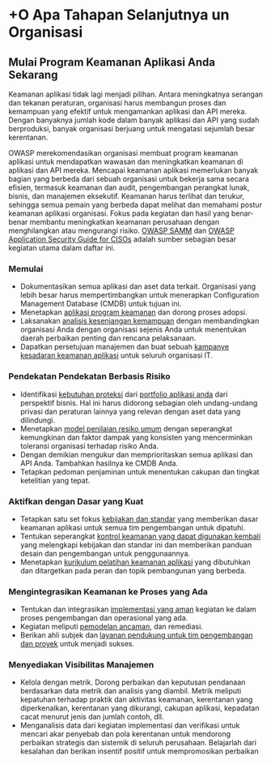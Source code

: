 # +O Apa Tahapan Selanjutnya un Organisasi

## Mulai Program Keamanan Aplikasi Anda Sekarang

Keamanan aplikasi tidak lagi menjadi pilihan. Antara meningkatnya serangan dan tekanan peraturan, organisasi harus membangun proses dan kemampuan yang efektif untuk mengamankan aplikasi dan API mereka. Dengan banyaknya jumlah kode dalam banyak aplikasi dan API yang sudah berproduksi, banyak organisasi berjuang untuk mengatasi sejumlah besar kerentanan.

OWASP merekomendasikan organisasi membuat program keamanan aplikasi untuk mendapatkan wawasan dan meningkatkan keamanan di aplikasi dan API mereka. Mencapai keamanan aplikasi memerlukan banyak bagian yang berbeda dari sebuah organisasi untuk bekerja sama secara efisien, termasuk keamanan dan audit, pengembangan perangkat lunak, bisnis, dan manajemen eksekutif. Keamanan harus terlihat dan terukur, sehingga semua pemain yang berbeda dapat melihat dan memahami postur keamanan aplikasi organisasi. Fokus pada kegiatan dan hasil yang benar-benar membantu meningkatkan keamanan perusahaan dengan menghilangkan atau mengurangi risiko. [OWASP SAMM](https://owasp.org/www-project-samm/) dan [OWASP Application Security Guide for CISOs](https://owasp.org/www-pdf-archive/Owasp-ciso-guide.pdf) adalah sumber sebagian besar kegiatan utama dalam daftar ini.

### Memulai

- Dokumentasikan semua aplikasi dan aset data terkait. Organisasi yang lebih besar harus mempertimbangkan untuk menerapkan Configuration Management Database (CMDB) untuk tujuan ini.
- Menetapkan [aplikasi program keamanan](https://owasp.org/www-project-samm/) dan dorong proses adopsi.
- Laksanakan [analisis kesenjangan kemampuan](https://owasp.org/www-project-samm/) dengan membandingkan organisasi Anda dengan organisasi sejenis Anda untuk menentukan daerah perbaikan penting dan rencana pelaksanaan.
- Dapatkan persetujuan manajemen dan buat sebuah [kampanye kesadaran keamanan aplikasi](https://owasp.org/www-project-samm/) untuk seluruh organisasi IT.

### Pendekatan Pendekatan Berbasis Risiko

- Identifikasi [kebutuhan proteksi](https://owasp.org/www-project-samm/) dari [portfolio aplikasi anda](https://owasp.org/www-project-samm/) dari perspektif bisnis. Hal ini harus didorong sebagian oleh undang-undang privasi dan peraturan lainnya yang relevan dengan aset data yang dilindungi. 
- Menetapkan [model penilaian resiko umum](https://owasp.org/www-community/OWASP_Risk_Rating_Methodology) dengan seperangkat kemungkinan dan faktor dampak yang konsisten yang mencerminkan toleransi organisasi terhadap risiko Anda. 
- Dengan demikian mengukur dan memprioritaskan semua aplikasi dan API Anda. Tambahkan hasilnya ke CMDB Anda.
- Tetapkan pedoman penjaminan untuk menentukan cakupan dan tingkat ketelitian yang tepat.

### Aktifkan dengan Dasar yang Kuat

- Tetapkan satu set fokus [kebijakan dan standar](https://owasp.org/www-project-samm/) yang memberikan dasar keamanan aplikasi untuk semua tim pengembangan untuk dipatuhi.
- Tentukan seperangkat [kontrol keamanan yang dapat digunakan kembali](https://owasp.org/www-project-security-knowledge-framework/) yang melengkapi kebijakan dan standar ini dan memberikan panduan desain dan pengembangan untuk penggunaannya.
- Menetapkan [kurikulum pelatihan keamanan aplikasi](https://owasp.org/www-project-samm/) yang dibutuhkan dan ditargetkan pada peran dan topik pembangunan yang berbeda.

### Mengintegrasikan Keamanan ke Proses yang Ada

- Tentukan dan integrasikan [implementasi yang aman](https://owasp.org/www-project-samm/) kegiatan ke dalam proses pengembangan dan operasional yang ada. 
- Kegiatan meliputi [pemodelan ancaman](https://owasp.org/www-project-samm/), dan remediasi.
- Berikan ahli subjek dan [layanan pendukung untuk tim pengembangan dan proyek](https://owasp.org/www-project-samm/) untuk menjadi sukses.

### Menyediakan Visibilitas Manajemen

- Kelola dengan metrik. Dorong perbaikan dan keputusan pendanaan berdasarkan data metrik dan analisis yang diambil. Metrik meliputi kepatuhan terhadap praktik dan aktivitas keamanan, kerentanan yang diperkenalkan, kerentanan yang dikurangi, cakupan aplikasi, kepadatan cacat menurut jenis dan jumlah contoh, dll.
- Menganalisis data dari kegiatan implementasi dan verifikasi untuk mencari akar penyebab dan pola kerentanan untuk mendorong perbaikan strategis dan sistemik di seluruh perusahaan. Belajarlah dari kesalahan dan berikan insentif positif untuk mempromosikan perbaikan
